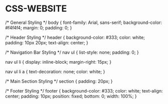 # CSS-WEBSITE
/* General Styling */
body {
    font-family: Arial, sans-serif;
    background-color: #f4f4f4;
    margin: 0;
    padding: 0;
}

/* Header Styling */
header {
    background-color: #333;
    color: white;
    padding: 10px 20px;
    text-align: center;
}

/* Navigation Bar Styling */
nav ul {
    list-style: none;
    padding: 0;
}

nav ul li {
    display: inline-block;
    margin-right: 15px;
}

nav ul li a {
    text-decoration: none;
    color: white;
}

/* Main Section Styling */
section {
    padding: 20px;
}

/* Footer Styling */
footer {
    background-color: #333;
    color: white;
    text-align: center;
    padding: 10px;
    position: fixed;
    bottom: 0;
    width: 100%;
}
